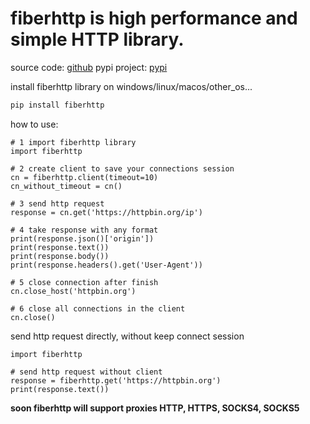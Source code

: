 # fiberhttp is high performance and simple HTTP library.

source code: [github](https://github.com/xsxo/fiberhttp/)
pypi project: [pypi](https://pypi.org/project/fiberhttp/)

install fiberhttp library on windows/linux/macos/other_os...<br/>
```bash
pip install fiberhttp
```
how to use:<br/>
```python3
# 1 import fiberhttp library
import fiberhttp

# 2 create client to save your connections session
cn = fiberhttp.client(timeout=10)
cn_without_timeout = cn()

# 3 send http request
response = cn.get('https://httpbin.org/ip')

# 4 take response with any format
print(response.json()['origin'])
print(response.text())
print(response.body())
print(response.headers().get('User-Agent'))

# 5 close connection after finish
cn.close_host('httpbin.org')

# 6 close all connections in the client
cn.close()
```

send http request directly, without keep connect session<br/>

```python3
import fiberhttp

# send http request without client
response = fiberhttp.get('https://httpbin.org')
print(response.text())
```

**soon fiberhttp will support proxies HTTP, HTTPS, SOCKS4, SOCKS5**<br/>
